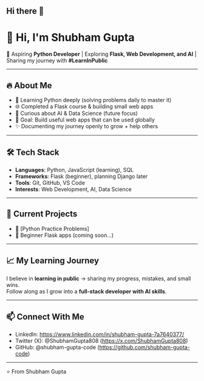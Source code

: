 ## Hi there 👋

# 👋 Hi, I'm Shubham Gupta  

🚀 Aspiring **Python Developer** | Exploring **Flask, Web Development, and AI** | Sharing my journey with **#LearnInPublic**  

---

## 🔥 About Me
- 🐍 Learning Python deeply (solving problems daily to master it)  
- 🌐 Completed a Flask course & building small web apps  
- 🤖 Curious about AI & Data Science (future focus)  
- 🎯 Goal: Build useful web apps that can be used globally  
- ✨ Documenting my journey openly to grow + help others  

---

## 🛠️ Tech Stack
- **Languages**: Python, JavaScript (learning), SQL  
- **Frameworks**: Flask (beginner), planning Django later  
- **Tools**: Git, GitHub, VS Code  
- **Interests**: Web Development, AI, Data Science  

---

## 📂 Current Projects
- 📝 [Python Practice Problems]  
- 🌱 Beginner Flask apps (coming soon...)  

---

## 📈 My Learning Journey
I believe in **learning in public** → sharing my progress, mistakes, and small wins.  
Follow along as I grow into a **full-stack developer with AI skills**.  

---

## 📫 Connect With Me
- LinkedIn: https://www.linkedin.com/in/shubham-gupta-7a7640377/
- Twitter (X): @ShubhamGupta808 (https://x.com/ShubhamGupta808)
- GitHub: @shubham-gupta-code (https://github.com/shubham-gupta-code)

---

⭐️ From Shubham Gupta
